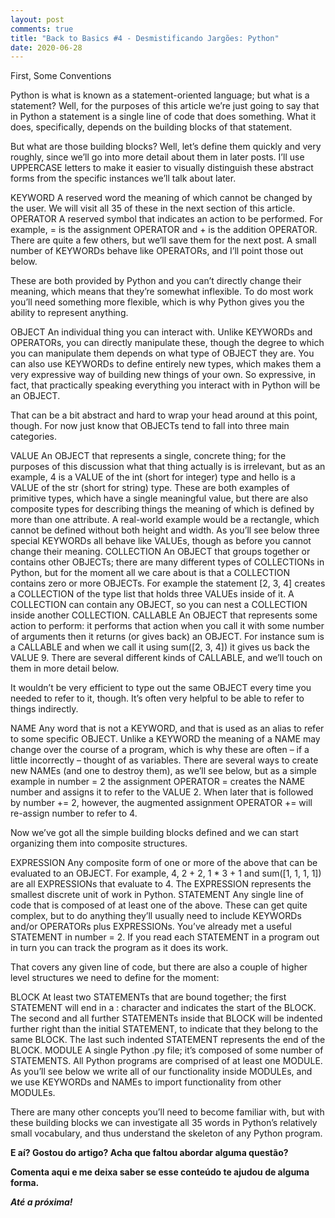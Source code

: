 ```yaml
---
layout: post
comments: true
title: "Back to Basics #4 - Desmistificando Jargões: Python"
date: 2020-06-28
---
```


First, Some Conventions

Python is what is known as a statement-oriented language; but what is a statement? Well, for the purposes of this article we’re just going to say that in Python a statement is a single line of code that does something. What it does, specifically, depends on the building blocks of that statement.

But what are those building blocks? Well, let’s define them quickly and very roughly, since we’ll go into more detail about them in later posts. I’ll use UPPERCASE letters to make it easier to visually distinguish these abstract forms from the specific instances we’ll talk about later.

KEYWORD
A reserved word the meaning of which cannot be changed by the user. We will visit all 35 of these in the next section of this article.
OPERATOR
A reserved symbol that indicates an action to be performed. For example, = is the assignment OPERATOR and + is the addition OPERATOR. There are quite a few others, but we’ll save them for the next post. A small number of KEYWORDs behave like OPERATORs, and I’ll point those out below.

These are both provided by Python and you can’t directly change their meaning, which means that they’re somewhat inflexible. To do most work you’ll need something more flexible, which is why Python gives you the ability to represent anything.

OBJECT
An individual thing you can interact with. Unlike KEYWORDs and OPERATORs, you can directly manipulate these, though the degree to which you can manipulate them depends on what type of OBJECT they are. You can also use KEYWORDs to define entirely new types, which makes them a very expressive way of building new things of your own. So expressive, in fact, that practically speaking everything you interact with in Python will be an OBJECT.

That can be a bit abstract and hard to wrap your head around at this point, though. For now just know that OBJECTs tend to fall into three main categories.

VALUE
An OBJECT that represents a single, concrete thing; for the purposes of this discussion what that thing actually is is irrelevant, but as an example, 4 is a VALUE of the int (short for integer) type and hello is a VALUE of the str (short for string) type. These are both examples of primitive types, which have a single meaningful value, but there are also composite types for describing things the meaning of which is defined by more than one attribute. A real-world example would be a rectangle, which cannot be defined without both height and width. As you’ll see below three special KEYWORDs all behave like VALUEs, though as before you cannot change their meaning.
COLLECTION
An OBJECT that groups together or contains other OBJECTs; there are many different types of COLLECTIONs in Python, but for the moment all we care about is that a COLLECTION contains zero or more OBJECTs. For example the statement [2, 3, 4] creates a COLLECTION of the type list that holds three VALUEs inside of it. A COLLECTION can contain any OBJECT, so you can nest a COLLECTION inside another COLLECTION.
CALLABLE
An OBJECT that represents some action to perform: it performs that action when you call it with some number of arguments then it returns (or gives back) an OBJECT. For instance sum is a CALLABLE and when we call it using sum([2, 3, 4]) it gives us back the VALUE 9. There are several different kinds of CALLABLE, and we’ll touch on them in more detail below.

It wouldn’t be very efficient to type out the same OBJECT every time you needed to refer to it, though. It’s often very helpful to be able to refer to things indirectly.

NAME
Any word that is not a KEYWORD, and that is used as an alias to refer to some specific OBJECT. Unlike a KEYWORD the meaning of a NAME may change over the course of a program, which is why these are often – if a little incorrectly – thought of as variables. There are several ways to create new NAMEs (and one to destroy them), as we’ll see below, but as a simple example in number = 2 the assignment OPERATOR = creates the NAME number and assigns it to refer to the VALUE 2. When later that is followed by number += 2, however, the augmented assignment OPERATOR += will re-assign number to refer to 4.

Now we’ve got all the simple building blocks defined and we can start organizing them into composite structures.

EXPRESSION
Any composite form of one or more of the above that can be evaluated to an OBJECT. For example, 4, 2 + 2, 1 \* 3 + 1 and sum([1, 1, 1, 1]) are all EXPRESSIONs that evaluate to 4. The EXPRESSION represents the smallest discrete unit of work in Python.
STATEMENT
Any single line of code that is composed of at least one of the above. These can get quite complex, but to do anything they’ll usually need to include KEYWORDs and/or OPERATORs plus EXPRESSIONs. You’ve already met a useful STATEMENT in number = 2. If you read each STATEMENT in a program out in turn you can track the program as it does its work.

That covers any given line of code, but there are also a couple of higher level structures we need to define for the moment:

BLOCK
At least two STATEMENTs that are bound together; the first STATEMENT will end in a : character and indicates the start of the BLOCK. The second and all further STATEMENTs inside that BLOCK will be indented further right than the initial STATEMENT, to indicate that they belong to the same BLOCK. The last such indented STATEMENT represents the end of the BLOCK.
MODULE
A single Python .py file; it’s composed of some number of STATEMENTS. All Python programs are comprised of at least one MODULE. As you’ll see below we write all of our functionality inside MODULEs, and we use KEYWORDs and NAMEs to import functionality from other MODULEs.

There are many other concepts you’ll need to become familiar with, but with these building blocks we can investigate all 35 words in Python’s relatively small vocabulary, and thus understand the skeleton of any Python program.

**E aí? Gostou do artigo? Acha que faltou abordar alguma questão?**

**Comenta aqui e me deixa saber se esse conteúdo te ajudou de alguma forma.**

_**Até a próxima!**_
